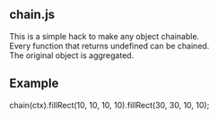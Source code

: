 chain.js
-

This is a simple hack to make any object chainable.  
Every function that returns undefined can be chained.  
The original object is aggregated.

Example
--

  chain(ctx).fillRect(10, 10, 10, 10).fillRect(30, 30, 10, 10); 
